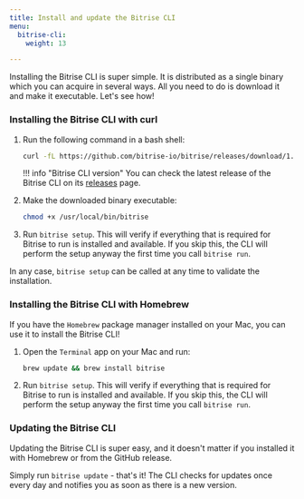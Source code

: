 ```yaml
---
title: Install and update the Bitrise CLI
menu:
  bitrise-cli:
    weight: 13

---
```

Installing the Bitrise CLI is super simple. It is distributed as a single binary which you can acquire in several ways. All you need to do is download it and make it executable. Let's see how!

### Installing the Bitrise CLI with curl

1. Run the following command in a bash shell:

    ``` bash
    curl -fL https://github.com/bitrise-io/bitrise/releases/download/1.21.0/bitrise-$(uname -s)-$(uname -m) > /usr/local/bin/bitrise
    ```

    !!! info "Bitrise CLI version"
        You can check the latest release of the Bitrise CLI on its [releases](https://github.com/bitrise-io/bitrise/releases) page.

1. Make the downloaded binary executable:

    ``` bash
    chmod +x /usr/local/bin/bitrise
    ```

1. Run `bitrise setup`. This will verify if everything that is required for Bitrise to run is installed and available. If you skip this, the CLI will perform the setup anyway the first time you call `bitrise run`.

In any case, `bitrise setup` can be called at any time to validate the installation.

### Installing the Bitrise CLI with Homebrew

If you have the `Homebrew` package manager installed on your Mac, you can use it to install the Bitrise CLI!

1. Open the `Terminal` app on your Mac and run:

    ``` bash
    brew update && brew install bitrise
    ```

1. Run `bitrise setup`. This will verify if everything that is required for Bitrise to run is installed and available. If you skip this, the CLI will perform the setup anyway the first time you call `bitrise run`.

### Updating the Bitrise CLI

Updating the Bitrise CLI is super easy, and it doesn't matter if you installed it with Homebrew or from the GitHub release.

Simply run `bitrise update` - that's it! The CLI checks for updates once every day and notifies you as soon as there is a new version.